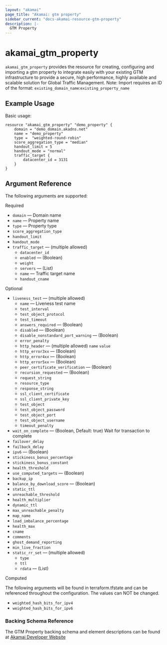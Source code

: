 ```yaml
---
layout: "akamai"
page_title: "Akamai: gtm property"
sidebar_current: "docs-akamai-resource-gtm-property"
description: |-
  GTM Property
---
```


# akamai_gtm_property

`akamai_gtm_property` provides the resource for creating, configuring and importing a gtm property to integrate easily with your existing GTM infrastructure to provide a secure, high performance, highly available and scalable solution for Global Traffic Management. Note: Import requires an ID of the format: `existing_domain_name`:`existing_property_name`

## Example Usage

Basic usage:

```hcl
resource "akamai_gtm_property" "demo_property" {
    domain = "demo_domain.akadns.net"
    name = "demo_property"
    type =  "weighted-round-robin"
    score_aggregation_type = "median"
    handout_limit = 5
    handout_mode = "normal"
    traffic_target {
        datacenter_id = 3131
    }
}
```

## Argument Reference

The following arguments are supported:

Required

* `domain` — Domain name 
* `name` — Property name  
* `type` — Property type  
* `score_aggregation_type`
* `handout_limit` 
* `handout_mode`  
* `traffic_target` — (multiple allowed)
  * `datacenter_id`
  * `enabled` — (Boolean)
  * `weight`
  * `servers` — (List)
  * `name` — Traffic target name
  * `handout_cname`

Optional

* `liveness_test` — (multiple allowed)
  * `name` — Liveness test name
  * `test_interval`
  * `test_object_protocol`
  * `test_timeout`
  * `answers_required` — (Boolean)
  * `disabled` — (Boolean)
  * `disable_nonstandard_port_warning` — (Boolean)
  * `error_penalty`
  * `http_header` — (multiple allowed)
     `name`
     `value`
  * `http_error3xx` — (Boolean)
  * `http_error4xx` — (Boolean)
  * `http_error5xx` — (Boolean)
  * `peer_certificate_verification` — (Boolean)
  * `recursion_requested` — (Boolean)
  * `request_string`
  * `resource_type`
  * `response_string`
  * `ssl_client_certificate`
  * `ssl_client_private_key`
  * `test_object`
  * `test_object_password`
  * `test_object_port`
  * `test_object_username`
  * `timeout_penalty`
* `wait_on_complete` — (Boolean, Default: true) Wait for transaction to complete
* `failover_delay`
* `failback_delay`
* `ipv6` — (Boolean)
* `stickiness_bonus_percentage`
* `stickiness_bonus_constant`
* `health_threshold`
* `use_computed_targets` — (Boolean)
* `backup_ip`
* `balance_by_download_score` — (Boolean)
* `static_ttl`
* `unreachable_threshold`
* `health_multiplier`
* `dynamic_ttl`
* `max_unreachable_penalty`
* `map_name`
* `load_imbalance_percentage`
* `health_max`
* `cname`
* `comments`
* `ghost_demand_reporting`
* `min_live_fraction`
* `static_rr_set` — (multiple allowed)
  * `type`
  * `ttl`
  * `rdata` — (List)

Computed

The following arguments will be found in terraform.tfstate and can be referenced throughout the configuration. The values can NOT be changed.

* `weighted_hash_bits_for_ipv4`
* `weighted_hash_bits_for_ipv6`

### Backing Schema Reference

The GTM Property backing schema and element descriptions can be found at [Akamai Developer Website](https://developer.akamai.com/api/web_performance/global_traffic_management/v1.html#property)

